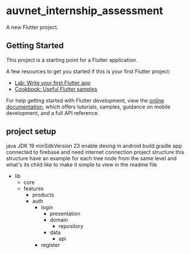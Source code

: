 # auvnet_internship_assessment

A new Flutter project.

## Getting Started

This project is a starting point for a Flutter application.

A few resources to get you started if this is your first Flutter project:

- [Lab: Write your first Flutter app](https://docs.flutter.dev/get-started/codelab)
- [Cookbook: Useful Flutter samples](https://docs.flutter.dev/cookbook)

For help getting started with Flutter development, view the
[online documentation](https://docs.flutter.dev/), which offers tutorials,
samples, guidance on mobile development, and a full API reference.
## project setup
java JDK 19
minSdkVersion 23
enable dexing in android build.gradle
app connected to firebase and need internet connection
project structure
this structure have an example for each tree node from the same level and what's its child like to make it simple to view in the readme file
- lib
    - core
    - features
        - products
        - auth
          - login
            - presentation
            - domain
              - repository
            - data
              - api
          - register
